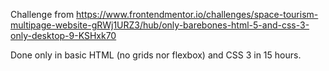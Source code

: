 Challenge from https://www.frontendmentor.io/challenges/space-tourism-multipage-website-gRWj1URZ3/hub/only-barebones-html-5-and-css-3-only-desktop-9-KSHxk70

Done only in basic HTML (no grids nor flexbox) and CSS 3 in 15 hours.
